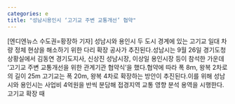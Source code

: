 ```yaml
---
categories: e
title: "성남시용인시 ‘고기교 주변 교통개선’ 협약"
---
```

[엔디엔뉴스 수도권=황장하 기자] 성남시와 용인시 두 도시 경계에 있는 고기교 일대 차량 정체 현상을 해소하기 위한 다리 확장 공사가 추진된다.성남시는 9월 26일 경기도청 상황실에서 김동연 경기도지사, 신상진 성남시장, 이상일 용인시장 등이 참석한 가운데 ‘고기교 주변 교통개선을 위한 관계기관 협약식’을 했다.협약에 따라 폭 8ｍ, 왕복 2차로의 길이 25m 고기교는 폭 20m, 왕복 4차로 확장하는 방안이 추진된다.이를 위해 성남시와 용인시는 사업비 4억원을 반씩 분담해 접경지역 교통 영향 분석 용역을 시행한다.고기교 확장 때
